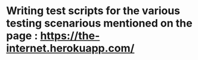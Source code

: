 # Writing test scripts for the various testing scenarious mentioned on the page : https://the-internet.herokuapp.com/
